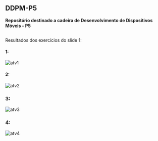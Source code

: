 ## DDPM-P5

**Repositório destinado a cadeira de Desenvolvimento de Dispositivos Móveis - P5**
##

Resultados dos exercícios do slide 1:

#### 1:
![atv1](https://github.com/user-attachments/assets/1831a23d-752e-4528-98d1-4d8bf375b83e)

#### 2:
![atv2](https://github.com/user-attachments/assets/a27b99b0-d69d-489d-bfac-4caf46291c69)

### 3:
![atv3](https://github.com/user-attachments/assets/1e979a1a-d093-4b4d-ba1a-be1a5e790eb5)

### 4:
![atv4](https://github.com/user-attachments/assets/b2b372a2-6ae1-44cc-939e-6b256f5f9522)






